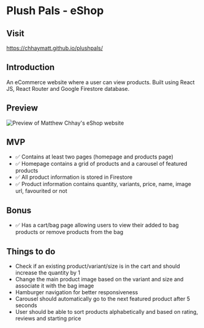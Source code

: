 # Plush Pals - eShop

## Visit

https://chhaymatt.github.io/plushpals/

## Introduction

An eCommerce website where a user can view products. Built using React JS, React Router and Google Firestore database.

## Preview

![Preview of Matthew Chhay's eShop website](https://i.imgur.com/RlMbnSw.png)

## MVP

-   ✅ Contains at least two pages (homepage and products page)
-   ✅ Homepage contains a grid of products and a carousel of featured products
-   ✅ All product information is stored in Firestore
-   ✅ Product information contains quantity, variants, price, name, image url, favourited or not

## Bonus

-   ✅ Has a cart/bag page allowing users to view their added to bag products or remove products from the bag

## Things to do

-   Check if an existing product/variant/size is in the cart and should increase the quantity by 1
-   Change the main product image based on the variant and size and associate it with the bag image
-   Hamburger navigation for better responsiveness
-   Carousel should automatically go to the next featured product after 5 seconds
-   User should be able to sort products alphabetically and based on rating, reviews and starting price
